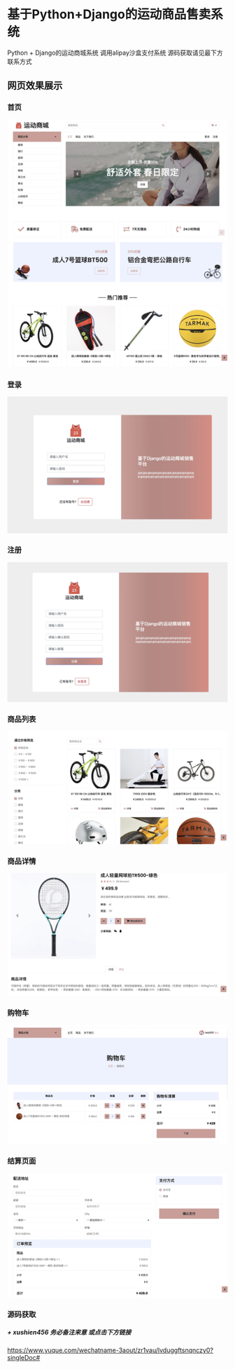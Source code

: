 # 基于Python+Django的运动商品售卖系统
Python + Django的运动商城系统 调用alipay沙盒支付系统
源码获取请见最下方联系方式
## 网页效果展示
### 首页
![alt text](首页1.jpg)
![alt text](首页2.jpg)
### 登录
![alt text](登录.jpg)
### 注册
![alt text](注册.jpg)
### 商品列表
![alt text](商品列表.jpg)
### 商品详情
![alt text](商品详情.jpg)
### 购物车
![alt text](购物车.jpg)
### 结算页面
![alt text](订单结算.jpg)
### 源码获取
##### + xushien456 务必备注来意 或点击下方链接
https://www.yuque.com/wechatname-3aout/zr1vau/lvduggftsnqnczy0?singleDoc#
